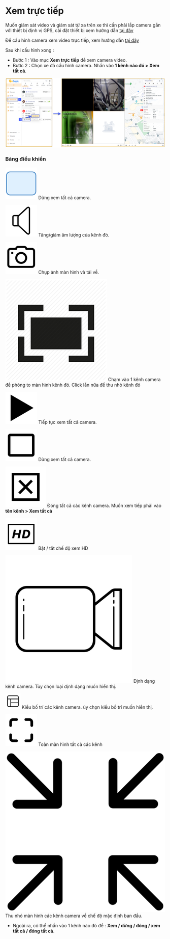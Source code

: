 # Xem trực tiếp

Muốn  giám sát video và giám sát từ xa trên xe thì cần phải lắp camera gắn với thiết bị định vị GPS, cài đặt thiết bị xem hướng dẫn [tại đây](vi/modules/integrated-devices/smc/sm400/operation-settings/#mdvr)  <div id="mdvr">

Để cấu hình camera xem video  trực tiếp, xem hướng dẫn [tại đây](vi/modules/web-interface/devices/edit-device/#camera)  <div id="camera">  

Sau khi cấu hình xong :
* Bước 1 : Vào mục **Xem trực tiếp** để xem camera video. 
* Bước 2 : Chọn xe đã cấu hình camera. Nhấn vào **1 kênh nào đó > Xem tất cả**.

<span style="display:block;text-align:left">![Manage device ](/docs/assets/images/web-interface/livestream/livestream.png)

### Bảng điều khiển

<span class="icon-left ">![Ok](/docs/assets/images/web-interface/icon/SVG/icons8-square.svg) Dừng xem tất cả camera.

<span class="icon-left svg-filter-info">![Ok](/docs/assets/images/web-interface/icon/SVG/icons8-sound-speaker.svg) Tăng/giảm âm lượng của kênh đó.

<span class="icon-left svg-filter-info">![Ok](/docs/assets/images/web-interface/icon/SVG/icons8-camera.svg) Chụp ảnh màn hình và tải về.

<span class="icon-left svg-filter-info">![Ok](/docs/assets/images/web-interface/icon/SVG/full-screen-icon-11.png) Chạm vào 1 kênh camera để phóng to màn hình kênh đó. Click lần nữa để thu nhỏ kênh đó

<span class="icon-left svg-filter-info">![Ok](/docs/assets/images/web-interface/icon/SVG/icons8-play.svg) Tiếp tục xem tất cả camera.

<span class="icon-left svg-filter-info">![Ok](/docs/assets/images/web-interface/icon/SVG/icons8-full-image.svg) Dừng xem tất cả camera.

<span class="icon-left svg-filter-info">![Ok](/docs/assets/images/web-interface/icon/SVG/icons8-close-window.svg) Đóng tất cả các kênh camera. Muốn xem tiếp phải vào **tên kênh > Xem tất cả**

<span class="icon-left svg-filter-info">![Ok](/docs/assets/images/web-interface/icon/SVG/icons8-hd.svg) Bật / tắt chế độ xem HD

<span class="icon-left svg-filter-info">![Ok](/docs/assets/images/web-interface/icon/SVG/icons8-video-call.svg) Định dạng kênh camera. Tùy chọn loại định dạng muốn hiển thị.

<span class="icon-left svg-filter-info">![Ok](/docs/assets/images/web-interface/icon/SVG/layout.svg) Kiểu bố trí các kênh camera. ùy chọn kiểu bố trí muốn hiển thị.

<span class="icon-left svg-filter-info">![Ok](/docs/assets/images/web-interface/icon/SVG/icons8-full-screen.svg) Toàn màn hình tất cả các kênh

<span class="icon-left svg-filter-info">![Ok](/docs/assets/images/web-interface/icon/SVG/full-screen-exit.svg) Thu nhỏ màn hình các kênh camera về chế độ mặc định ban đầu.
 

* Ngoài ra, có thể nhấn vào 1 kênh nào đó để : **Xem / dừng / đóng /  xem tất cả / đóng tất cả**.